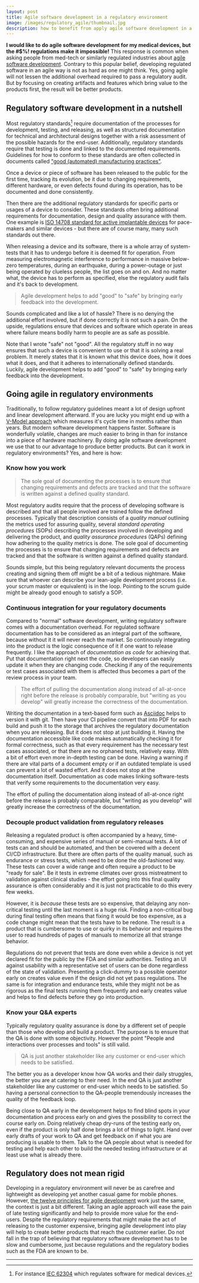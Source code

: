 ```yaml
---
layout: post
title: Agile software development in a regulatory environment
image: /images/regulatory_agile/thumbnail.jpg
description: how to benefit from apply agile software development in a regulatory environment such as ISO 13485 or IEC 62304
---
```


**I would like to do agile software development for my medical devices, but the #$%! regulations make it impossible!** This response is common when asking people from med-tech or similarly regulated industries about [agile software development](https://agilemanifesto.org/). Contrary to this popular belief, developing regulated software in an agile way is not as hard as one might think. Yes, going agile will not lessen the additional overhead required to pass a regulatory audit. But by focusing on creating artifacts and features which bring value to the products first, the result will be better products.

## Regulatory software development in a nutshell

Most regulatory standards[^1] require documentation of the processes for development, testing, and releasing, as well as structured documentation for technical and architectural designs together with a risk assessment of the possible hazards for the end-user.
Additionally, regulatory standards require that testing is done and linked to the documented requirements. Guidelines for how to conform to these standards are often collected in documents called ["good (automated) manufacturing practices"](https://en.wikipedia.org/wiki/Good_manufacturing_practice).

Once a device or piece of software has been released to the public for the first time, tracking its evolution, be it due to changing requirements, different hardware, or even defects found during its operation, has to be documented and done consistently.

Then there are the additional regulatory standards for specific parts or usages of a device to consider. These standards often bring additional requirements for documentation, design and quality assurance with them. One example is [ISO 14708 standard for active implantable devices](https://www.iso.org/obp/ui/#iso:std:67700:en) for pace-makers and similar devices - but there are of course many, many such standards out there.

When releasing a device and its software, there is a whole array of system-tests that it has to undergo before it is deemed fit for operation. From measuring electromagnetic interference to performance in massive below-zero temperatures, during an earthquake, during a power-outage or just being operated by clueless people, the list goes on and on. And no matter what, the device has to perform as specified, else the regulatory audit fails and it's back to development.

> Agile development helps to add "good" to "safe" by bringing early feedback into the development.

Sounds complicated and like a lot of hassle? There is no denying the additional effort involved, but if done correctly it is not such a pain. On the upside, regulations ensure that devices and software which operate in areas where failure means bodily harm to people are as safe as possible.

Note that I wrote "safe" not "good". All the regulatory stuff in no way ensures that such a device is convenient to use or that it is solving a real problem. It merely states that it is known what this device does, how it does what it does, and that it adheres to internationally defined standards. Luckily, agile development helps to add "good" to "safe" by bringing early feedback into the development.

## Going agile in regulatory environments

Traditionally, to follow regulatory guidelines meant a lot of design upfront and linear development afterward. If you are lucky you might end up with a [V-Model approach](https://de.wikipedia.org/wiki/V-Modell) which measures it's cycle time in months rather than years. But modern software development happens faster. Software is wonderfully volatile, changes are much easier to bring in than for instance into a piece of hardware machinery. By doing agile software development we use that to our advantage to produce better products. But can it work in regulatory environments? Yes, and here is how:

### Know how you work

> The sole goal of documenting the processes is to ensure that changing requirements and defects are tracked and that the software is written against a defined quality standard.

Most regulatory audits require that the process of developing software is described and that all people involved are trained follow the defined processes. Typically that description consists of a *quality manual* outlining the metrics used for assuring quality, several *standard operating procedures* (SOPs) describing the processes involved in developing and delivering the product, and *quality assurance procedures* (QAPs) defining how adhering to the quality metrics is done. The sole goal of documenting the processes is to ensure that changing requirements and defects are tracked and that the software is written against a defined quality standard.

Sounds simple, but this being regulatory relevant documents the process creating and signing them off might be a bit of a tedious nightmare. Make sure that whoever can describe your lean-agile development process (i.e. your scrum master or equivalent) is in the loop. Pointing to the scrum guide might be already good enough to satisfy a SOP.

### Continuous integration for your regulatory documents

Compared to "normal" software development, writing regulatory software comes with a documentation overhead. For regulated software documentation has to be considered as an integral part of the software, because without it it will never reach the market. So continously integrating into the product is the logic consequence of it if one want to release frequently.
I like the approach of *documentation as code* for achieving that. Put that documentation right next the code, so developers can easily update it when they are changing code. Checking if any of the requirements or test cases associated with them is affected thus becomes a part of the review process in your team.

> The effort of pulling the documentation along instead of all-at-once right before the release is probably comparable, but "writing as you develop" will greatly increase the correctness of the documentation.

Writing the documentation in a text-based form such as [Asciidoc](https://asciidoc.org/) helps to version it with git. Then have your CI pipeline convert that into PDF for each build and push it to the storage that archives the regulatory documentation when you are releasing.
But it does not stop at just building it. Having the documentation accessible like code makes automatically checking it for formal correctness, such as that every requirement has the necessary test cases associated, or that there are no orphaned tests, relatively easy. With a bit of effort even more in-depth testing can be done. Having a warning if there are vital parts of a document empty or if an outdated template is used can prevent a lot of wasted effort. And it does not stop at the documentation itself. Documentation as code makes linking software-tests that verify some requirements to the documentation very easy.

The effort of pulling the documentation along instead of all-at-once right before the release is probably comparable, but "writing as you develop" will greatly increase the correctness of the documentation.

### Decouple product validation from regulatory releases

Releasing a regulated product is often accompanied by a heavy, time-consuming, and expensive series of manual or semi-manual tests. A lot of tests can and should be automated, and then be covered with a decent CI/CD infrastructure. But there are often parts of the quality manual, such as endurance or stress tests, which need to be done the old-fashioned way. These tests can cover a wide range and often require a product to be "ready for sale". Be it tests in extreme climates over gross mistreatment to validation against clinical studies - the effort going into this final quality assurance is often considerably and it is just not practicable to do this every few weeks.

However, it is *because* these tests are so expensive, that delaying any non-critical testing until the last moment is a huge risk. Finding a non-critical bug  during final testing often means that fixing it would be too expensive, as a code change might mean that the tests have to be redone. The result is a product that is cumbersome to use or quirky in its behavior and requires the user to read hundreds of pages of manuals to memorize all that strange behavior.

Regulations do not prevent that tests are done even while a device is not yet declared fit for the public by the FDA and similar authorities. Testing an UI against usability with a representative set of users can be done regardless of the state of validation. Presenting a click-dummy to a possible operator early on creates value even if the design did not yet pass regulations. The same is for integration and endurance tests, while they might not be as rigorous as the final tests running them frequently and early creates value and helps to find defects before they go into production.

### Know your Q&A experts

Typically regulatory quality assurance is done by a different set of people than those who develop and build a product. The purpose is to ensure that the QA is done with some objectivity. However the point "People and interactions over processes and tools" is still valid.

> QA is just another stakeholder like any customer or end-user which needs to be satisfied.

The better you as a developer know how QA works and their daily struggles, the better you are at catering to their need. In the end QA is just another stakeholder like any customer or end-user which needs to be satisfied. So having a personal connection to the QA-people tremendously increases the quality of the feedback loop.

Being close to QA early in the development helps to find blind spots in your documentation and process early on and gives the possibility to correct the course early on. Doing relatively cheap dry-runs of the testing early on, even if the product is only half done brings a lot of things to light. Hand over early drafts of your work to QA and get feedback on if what you are producing is usable to them.
Talk to the QA people about what is needed for testing and help each other to build the needed testing infrastructure or at least use what is already there.

## Regulatory does not mean rigid

Developing in a regulatory environment will never be as carefree and lightweight as developing yet another casual game for mobile phones. However, [the twelve principles for agile development](https://agilemanifesto.org/principles.html) work just the same, the context is just a bit different. Taking an agile approach will ease the pain of late testing significantly and help to provide more value for the end-users. Despite the regulatory requirements that might make the act of releasing to the customer expensive, bringing agile development into play will help to create better products that reach the customer earlier.
Do not fall in the trap of believing that regulatory software development has to be slow and cumbersome, just because regulations and the regulatory bodies such as the FDA are known to be.

---

[^1]: For instance [IEC 62304](https://en.wikipedia.org/wiki/IEC_62304) which regulates software for medical devices.
